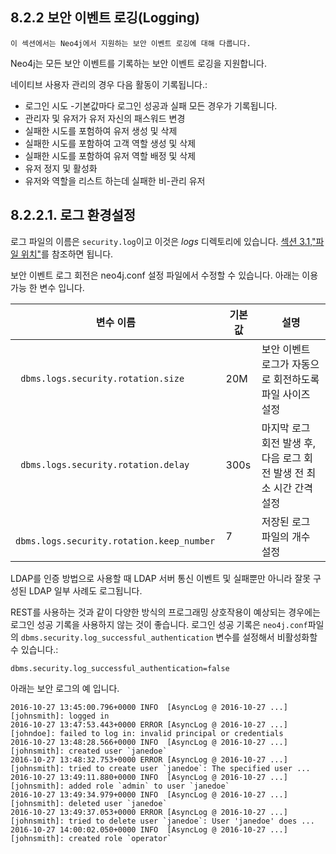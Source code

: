 
## 8.2.2 보안 이벤트 로깅(Logging)

```
이 섹션에서는 Neo4j에서 지원하는 보안 이벤트 로깅에 대해 다룹니다. 
```

Neo4j는 모든 보안 이벤트를 기록하는 보안 이벤트 로깅을 지원합니다. 
 
네이티브 사용자 관리의 경우 다음 활동이 기록됩니다.:

+ 로그인 시도 -기본값마다 로그인 성공과 실패 모든 경우가 기록됩니다. 
+ 관리자 및 유저가 유저 자신의 패스워드 변경
+ 실패한 시도를 포험하여 유저 생성 및 삭제
+ 실패한 시도를 포함하여 고객 역할 생성 및 삭제 
+ 실패한 시도를 포함하여 유저 역할 배정 및 삭제
+ 유저 정지 및 활성화 
+ 유저와 역할을 리스트 하는데 실패한 비-관리 유저 

## 8.2.2.1. 로그 환경설정

로그 파일의 이름은 ```security.log```이고 이것은 *logs* 디렉토리에 있습니다. [섹션 3.1,"파일 위치"](../../configuration/file-locations.md)를 참조하면 됩니다. 

보안 이벤트 로그 회전은 neo4j.conf 설정 파일에서 수정할 수 있습니다. 아래는 이용가능 한 변수 입니다. 

| 변수 이름                                      | 기본 값 | 설명                                                         |
| ---------------------------------------------- | ------- | ------------------------------------------------------------ |
| ``` dbms.logs.security.rotation.size```        | 20M     | 보안 이벤트 로그가 자동으로 회전하도록 파일 사이즈 설정      |
| ``` dbms.logs.security.rotation.delay```       | 300s    | 마지막 로그 회전 발생 후, 다음 로그 회전 발생 전 최소 시간 간격 설정 |
| ``` dbms.logs.security.rotation.keep_number``` | 7       | 저장된 로그 파일의 개수 설정                                 |


LDAP를 인증 방법으로 사용할 때 LDAP 서버 통신 이벤트 및 실패뿐만 아니라 잘못 구성된 LDAP 일부 사례도 로그됩니다. 

REST를 사용하는 것과 같이 다양한 방식의 프로그래밍 상호작용이 예상되는 경우에는 로그인 성공 기록을 사용하지 않는 것이 좋습니다. 로그인 성공 기록은 ```neo4j.conf```파일의 ```dbms.security.log_successful_authentication``` 변수를 설정해서 비활성화할 수 있습니다.: 

```dbms.security.log_successful_authentication=false```

아래는 보안 로그의 예 입니다. 

```
2016-10-27 13:45:00.796+0000 INFO  [AsyncLog @ 2016-10-27 ...]  [johnsmith]: logged in
2016-10-27 13:47:53.443+0000 ERROR [AsyncLog @ 2016-10-27 ...]  [johndoe]: failed to log in: invalid principal or credentials
2016-10-27 13:48:28.566+0000 INFO  [AsyncLog @ 2016-10-27 ...]  [johnsmith]: created user `janedoe`
2016-10-27 13:48:32.753+0000 ERROR [AsyncLog @ 2016-10-27 ...]  [johnsmith]: tried to create user `janedoe`: The specified user ...
2016-10-27 13:49:11.880+0000 INFO  [AsyncLog @ 2016-10-27 ...]  [johnsmith]: added role `admin` to user `janedoe`
2016-10-27 13:49:34.979+0000 INFO  [AsyncLog @ 2016-10-27 ...]  [johnsmith]: deleted user `janedoe`
2016-10-27 13:49:37.053+0000 ERROR [AsyncLog @ 2016-10-27 ...]  [johnsmith]: tried to delete user `janedoe`: User 'janedoe' does ...
2016-10-27 14:00:02.050+0000 INFO  [AsyncLog @ 2016-10-27 ...]  [johnsmith]: created role `operator`
```

